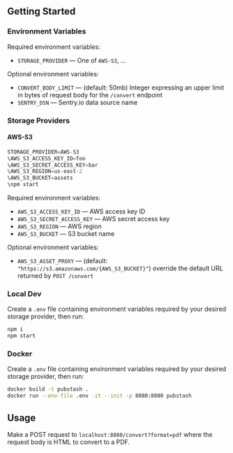 ## Getting Started

### Environment Variables

Required environment variables:

- `STORAGE_PROVIDER` — One of `AWS-S3`, ...

Optional environment variables:

- `CONVERT_BODY_LIMIT` — (default: 50mb) Integer expressing an upper limit in bytes of request body for the `/convert` endpoint
- `SENTRY_DSN` — Sentry.io data source name

### Storage Providers

#### AWS-S3

```ts
STORAGE_PROVIDER=AWS-S3
\AWS_S3_ACCESS_KEY_ID=foo
\AWS_S3_SECRET_ACCESS_KEY=bar
\AWS_S3_REGION=us-east-2
\AWS_S3_BUCKET=assets
\npm start
```

Required environment variables:

- `AWS_S3_ACCESS_KEY_ID` — AWS access key ID
- `AWS_S3_SECRET_ACCESS_KEY` — AWS secret access key
- `AWS_S3_REGION` — AWS region
- `AWS_S3_BUCKET` — S3 bucket name

Optional environment variables:

- `AWS_S3_ASSET_PROXY` — (default: `"https://s3.amazonaws.com/{AWS_S3_BUCKET}"`) override the default URL returned by `POST /convert`

### Local Dev

Create a `.env` file containing environment variables required by your desired storage provider, then run:

```ts
npm i
npm start
```

### Docker

Create a `.env` file containing environment variables required by your desired storage provider, then run:

```sh
docker build -t pubstash .
docker run --env-file .env -it --init -p 8080:8080 pubstash
```

## Usage

Make a POST request to `localhost:8080/convert?format=pdf` where the request body is HTML to convert to a PDF.
